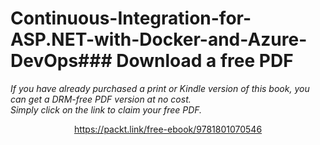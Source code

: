 # Continuous-Integration-for-ASP.NET-with-Docker-and-Azure-DevOps### Download a free PDF

 <i>If you have already purchased a print or Kindle version of this book, you can get a DRM-free PDF version at no cost.<br>Simply click on the link to claim your free PDF.</i>
<p align="center"> <a href="https://packt.link/free-ebook/9781801070546">https://packt.link/free-ebook/9781801070546 </a> </p>